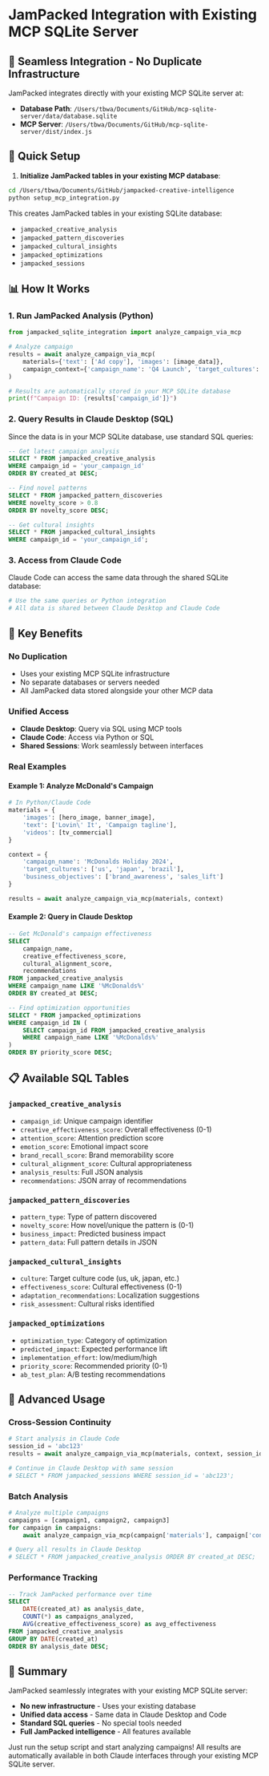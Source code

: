 # JamPacked Integration with Existing MCP SQLite Server

## 🔗 Seamless Integration - No Duplicate Infrastructure

JamPacked integrates directly with your existing MCP SQLite server at:
- **Database Path**: `/Users/tbwa/Documents/GitHub/mcp-sqlite-server/data/database.sqlite`
- **MCP Server**: `/Users/tbwa/Documents/GitHub/mcp-sqlite-server/dist/index.js`

## 🚀 Quick Setup

1. **Initialize JamPacked tables in your existing MCP database**:
```bash
cd /Users/tbwa/Documents/GitHub/jampacked-creative-intelligence
python setup_mcp_integration.py
```

This creates JamPacked tables in your existing SQLite database:
- `jampacked_creative_analysis`
- `jampacked_pattern_discoveries`
- `jampacked_cultural_insights`
- `jampacked_optimizations`
- `jampacked_sessions`

## 📊 How It Works

### 1. **Run JamPacked Analysis (Python)**
```python
from jampacked_sqlite_integration import analyze_campaign_via_mcp

# Analyze campaign
results = await analyze_campaign_via_mcp(
    materials={'text': ['Ad copy'], 'images': [image_data]},
    campaign_context={'campaign_name': 'Q4 Launch', 'target_cultures': ['us', 'uk']}
)

# Results are automatically stored in your MCP SQLite database
print(f"Campaign ID: {results['campaign_id']}")
```

### 2. **Query Results in Claude Desktop (SQL)**
Since the data is in your MCP SQLite database, use standard SQL queries:

```sql
-- Get latest campaign analysis
SELECT * FROM jampacked_creative_analysis 
WHERE campaign_id = 'your_campaign_id'
ORDER BY created_at DESC;

-- Find novel patterns
SELECT * FROM jampacked_pattern_discoveries
WHERE novelty_score > 0.8
ORDER BY novelty_score DESC;

-- Get cultural insights
SELECT * FROM jampacked_cultural_insights
WHERE campaign_id = 'your_campaign_id';
```

### 3. **Access from Claude Code**
Claude Code can access the same data through the shared SQLite database:
```bash
# Use the same queries or Python integration
# All data is shared between Claude Desktop and Claude Code
```

## 🎯 Key Benefits

### **No Duplication**
- Uses your existing MCP SQLite infrastructure
- No separate databases or servers needed
- All JamPacked data stored alongside your other MCP data

### **Unified Access**
- **Claude Desktop**: Query via SQL using MCP tools
- **Claude Code**: Access via Python or SQL
- **Shared Sessions**: Work seamlessly between interfaces

### **Real Examples**

#### Example 1: Analyze McDonald's Campaign
```python
# In Python/Claude Code
materials = {
    'images': [hero_image, banner_image],
    'text': ['Lovin\' It', 'Campaign tagline'],
    'videos': [tv_commercial]
}

context = {
    'campaign_name': 'McDonalds Holiday 2024',
    'target_cultures': ['us', 'japan', 'brazil'],
    'business_objectives': ['brand_awareness', 'sales_lift']
}

results = await analyze_campaign_via_mcp(materials, context)
```

#### Example 2: Query in Claude Desktop
```sql
-- Get McDonald's campaign effectiveness
SELECT 
    campaign_name,
    creative_effectiveness_score,
    cultural_alignment_score,
    recommendations
FROM jampacked_creative_analysis
WHERE campaign_name LIKE '%McDonalds%'
ORDER BY created_at DESC;

-- Find optimization opportunities
SELECT * FROM jampacked_optimizations
WHERE campaign_id IN (
    SELECT campaign_id FROM jampacked_creative_analysis
    WHERE campaign_name LIKE '%McDonalds%'
)
ORDER BY priority_score DESC;
```

## 📋 Available SQL Tables

### `jampacked_creative_analysis`
- `campaign_id`: Unique campaign identifier
- `creative_effectiveness_score`: Overall effectiveness (0-1)
- `attention_score`: Attention prediction score
- `emotion_score`: Emotional impact score
- `brand_recall_score`: Brand memorability score
- `cultural_alignment_score`: Cultural appropriateness
- `analysis_results`: Full JSON analysis
- `recommendations`: JSON array of recommendations

### `jampacked_pattern_discoveries`
- `pattern_type`: Type of pattern discovered
- `novelty_score`: How novel/unique the pattern is (0-1)
- `business_impact`: Predicted business impact
- `pattern_data`: Full pattern details in JSON

### `jampacked_cultural_insights`
- `culture`: Target culture code (us, uk, japan, etc.)
- `effectiveness_score`: Cultural effectiveness (0-1)
- `adaptation_recommendations`: Localization suggestions
- `risk_assessment`: Cultural risks identified

### `jampacked_optimizations`
- `optimization_type`: Category of optimization
- `predicted_impact`: Expected performance lift
- `implementation_effort`: low/medium/high
- `priority_score`: Recommended priority (0-1)
- `ab_test_plan`: A/B testing recommendations

## 🔧 Advanced Usage

### Cross-Session Continuity
```python
# Start analysis in Claude Code
session_id = 'abc123'
results = await analyze_campaign_via_mcp(materials, context, session_id)

# Continue in Claude Desktop with same session
# SELECT * FROM jampacked_sessions WHERE session_id = 'abc123';
```

### Batch Analysis
```python
# Analyze multiple campaigns
campaigns = [campaign1, campaign2, campaign3]
for campaign in campaigns:
    await analyze_campaign_via_mcp(campaign['materials'], campaign['context'])

# Query all results in Claude Desktop
# SELECT * FROM jampacked_creative_analysis ORDER BY created_at DESC;
```

### Performance Tracking
```sql
-- Track JamPacked performance over time
SELECT 
    DATE(created_at) as analysis_date,
    COUNT(*) as campaigns_analyzed,
    AVG(creative_effectiveness_score) as avg_effectiveness
FROM jampacked_creative_analysis
GROUP BY DATE(created_at)
ORDER BY analysis_date DESC;
```

## 🎉 Summary

JamPacked seamlessly integrates with your existing MCP SQLite server:
- **No new infrastructure** - Uses your existing database
- **Unified data access** - Same data in Claude Desktop and Code
- **Standard SQL queries** - No special tools needed
- **Full JamPacked intelligence** - All features available

Just run the setup script and start analyzing campaigns! All results are automatically available in both Claude interfaces through your existing MCP SQLite server.